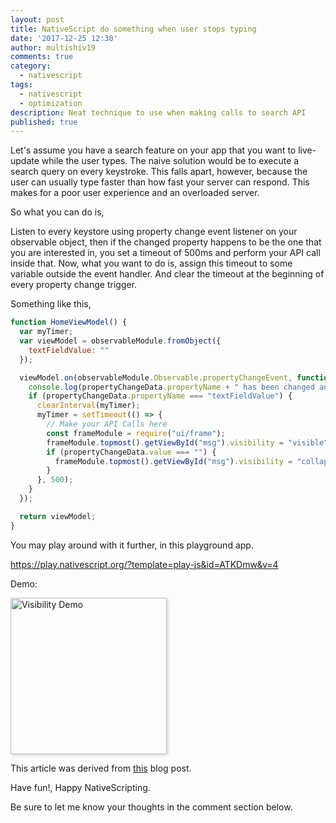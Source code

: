```yaml
---
layout: post
title: NativeScript do something when user stops typing
date: '2017-12-25 12:30'
author: multishiv19
comments: true
category:
  - nativescript
tags:
  - nativescript
  - optimization
description: Neat technique to use when making calls to search API
published: true
---
```


Let's assume you have a search feature on your app that you want to live-update while the user types. The naive solution would be to execute a search query on every keystroke. This falls apart, however, because the user can usually type faster than how fast your server can respond. This makes for a poor user experience and an overloaded server.

So what you can do is,

Listen to every keystore using property change event listener on your observable object,
then if the changed property happens to be the one that you are interested in, you set
a timeout of 500ms and perform your API call inside that. Now, what you want to do is,
assign this timeout to some variable outside the event handler. And clear the timeout
at the beginning of every property change trigger.

Something like this,

```js
function HomeViewModel() {
  var myTimer;
  var viewModel = observableModule.fromObject({
    textFieldValue: ""
  });

  viewModel.on(observableModule.Observable.propertyChangeEvent, function (propertyChangeData) {
    console.log(propertyChangeData.propertyName + " has been changed and the new value is: " + propertyChangeData.value);
    if (propertyChangeData.propertyName === "textFieldValue") {
      clearInterval(myTimer);
      myTimer = setTimeout(() => {
        // Make your API Calls here
        const frameModule = require("ui/frame");
        frameModule.topmost().getViewById("msg").visibility = "visible";
        if (propertyChangeData.value === "") {
          frameModule.topmost().getViewById("msg").visibility = "collapse";
        }
      }, 500);
    }
  });

  return viewModel;
}
```

You may play around with it further, in this playground app.

<a target="_blank" href="https://play.nativescript.org/?template=play-js&id=ATKDmw&v=4">https://play.nativescript.org/?template=play-js&id=ATKDmw&v=4</a>

Demo:

<img style="box-shadow: 2px 2px 5px lightgray;"
    src="{{ site.baseurl }}/assets/img/stopsTyping/typing-detection.gif" alt="Visibility Demo" width="250" />

This article was derived from <a target="_blank" href="https://schier.co/blog/2014/12/08/wait-for-user-to-stop-typing-using-javascript.html">this</a> blog post.


Have fun!, Happy NativeScripting.

Be sure to let me know your thoughts in the comment section below.


